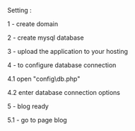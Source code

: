 Setting :

1 - create domain

2 - create mysql database

3 - upload the application to your hosting

4 - to configure database connection

4.1 open "config\db.php"

4.2 enter database connection options

5 - blog ready

5.1 - go to page blog